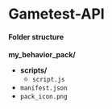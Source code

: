 # Gametest-API

#### Folder structure
**my_behavior_pack/**
- **scripts/**
  - `script.js`
- `manifest.json`
- `pack_icon.png`
